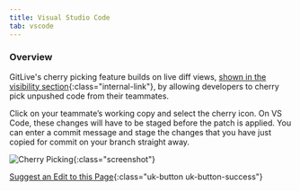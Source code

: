 ```yaml
---
title: Visual Studio Code
tab: vscode
---
```


### Overview

GitLive's cherry picking feature builds on live diff views, [shown in the visibility section](/docs/visibility){:class="internal-link"}, by allowing developers to cherry pick unpushed code from their teammates.

Click on your teammate’s working copy and select the cherry icon. On VS Code, these changes will have to be staged before the patch is applied. You can enter a commit message and stage the changes that you have just copied for commit on your branch straight away.


![Cherry Picking](/uploads/vscode-cherry-picking.gif "Cherry Picking"){:class="screenshot"}


[Suggest an Edit to this Page](https://github.com/GitLiveApp/GitLive/edit/master/_sections/cherry-picking-vscode.md){:class="uk-button uk-button-success"}
